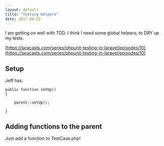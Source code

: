 ```yaml
---
layout: default
title: "Testing Helpers"
date: 2017-08-22
---
```



I am getting on well with TDD. I think I need some global helpers, to DRY up my tests.

[https://laracasts.com/series/phpunit-testing-in-laravel/episodes/10](https://laracasts.com/series/phpunit-testing-in-laravel/episodes/10)


## Setup

Jeff has:

```
public function setUp()
{

    parent::setUp();
  
}

```

## Adding functions to the parent

Just add a function to TestCase.php!



